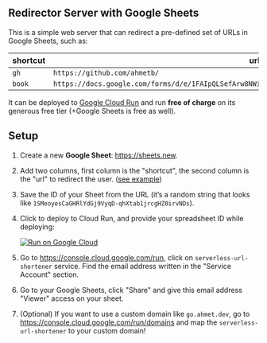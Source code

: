 ## Redirector Server with Google Sheets

This is a simple web server that can redirect a pre-defined
set of URLs in Google Sheets, such as:

| shortcut | url |
|----|---|
| `gh` | `https://github.com/ahmetb/` |
| `book` | `https://docs.google.com/forms/d/e/1FAIpQLSefArw8NWiha6YCaoTccGZmo4QvuDYY4s87Y_tjW6h4al_4NQ/viewform` |

It can be deployed to [Google Cloud Run](https://cloud.run)
and run **free of charge** on its generous free tier (+Google
Sheets is free as well).

## Setup

1. Create a new **Google Sheet**: https://sheets.new.

1. Add two columns, first column is the "shortcut", the second
   column is the "url" to redirect the user. ([see example](#))

1. Save the ID of your Sheet from the URL (it’s a random string
   that looks like `1SMeoyesCaGHRlYdGj9VyqD-qhXtab1jrcgHZ0irvNDs`).

1. Click to deploy to Cloud Run, and provide your spreadsheet
   ID while deploying:

   [![Run on Google Cloud](https://deploy.cloud.run/button.svg)](https://deploy.cloud.run)

1. Go to https://console.cloud.google.com/run, click on
   `serverless-url-shortener` service. Find the email address written in the
   "Service Account" section.

1. Go to your Google Sheets, click "Share" and give this email
   address "Viewer" access on your sheet.

1. (Optional) If you want to use a custom domain like `go.ahmet.dev`, go to
   https://console.cloud.google.com/run/domains and map the
   `serverless-url-shortener` to your custom domain!
